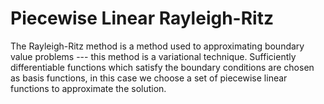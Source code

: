 # Piecewise Linear Rayleigh-Ritz

The Rayleigh-Ritz method is a method used to approximating boundary value problems --- this method is a variational technique.
Sufficiently differentiable functions which satisfy the boundary conditions are chosen as basis functions, in this case we choose a set of piecewise linear functions to approximate the solution.

